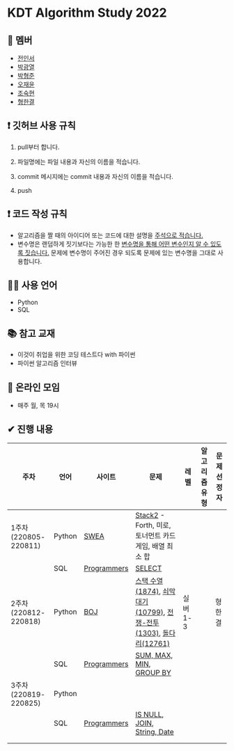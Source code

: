 # KDT Algorithm Study 2022



## 👤 멤버

- [전인서](https://github.com/eveinseojeon)
- [박광열](https://github.com/PangYeol)
- [박형준](https://github.com/PHJoon)
- [오재윤](https://github.com/jyoon55)
- [조숙현](https://github.com/Chosukhyun)
- [형한결](https://github.com/hankaul)



## ❗ 깃허브 사용 규칙

1. pull부터 합니다.

2. 파일명에는 파일 내용과 자신의 이름을 적습니다.
3. commit 메시지에는 commit 내용과 자신의 이름을 적습니다.
4. push



## ❗ 코드 작성 규칙

- 알고리즘을 짤 때의 아이디어 또는 코드에 대한 설명을 <u>주석으로 적습니다.</u>
- 변수명은 랜덤하게 짓기보다는 가능한 한 <u>변수명을 통해 어떤 변수인지 알 수 있도록 짓습니다.</u> 문제에 변수명이 주어진 경우 되도록 문제에 있는 변수명을 그대로 사용합니다.



## 🧑‍💻 사용 언어

- Python
- SQL



## 📚 참고 교재

- 이것이 취업을 위한 코딩 테스트다 with 파이썬
- 파이썬 알고리즘 인터뷰



## 💬 온라인 모임

- 매주 월, 목 19시



## ✔ 진행 내용

| 주차                      | 언어   | 사이트                                           | 문제                                                         | 레벨     | 알고리즘 유형 | 문제 선정자 |
| ------------------------- | ------ | ------------------------------------------------ | ------------------------------------------------------------ | -------- | ------------- | ----------- |
| 1주차<br/>(220805-220811) | Python | [SWEA](https://swexpertacademy.com/main/main.do) | [Stack2](https://swexpertacademy.com/main/learn/course/subjectDetail.do?courseId=AVuPDN86AAXw5UW6&subjectId=AWOVIc7KqfQDFAWg) - Forth, 미로, 토너먼트 카드게임, 배열 최소 합 |          |               |             |
|                           | SQL    | [Programmers](https://school.programmers.co.kr/) | [SELECT](https://school.programmers.co.kr/learn/courses/30/parts/17042) |          |               |             |
| 2주차<br/>(220812-220818) | Python | [BOJ](https://www.acmicpc.net/)                  | [스택 수열(1874)](https://www.acmicpc.net/problem/1874), [쇠막대기(10799)](https://www.acmicpc.net/problem/10799), [전쟁-전투(1303)](https://www.acmicpc.net/problem/1303), [돌다리(12761)](https://www.acmicpc.net/problem/12761) | 실버 1-3 |               | 형한결      |
|                           | SQL    | [Programmers](https://school.programmers.co.kr/) | [SUM, MAX, MIN](https://school.programmers.co.kr/learn/courses/30/parts/17043), [GROUP BY](https://school.programmers.co.kr/learn/courses/30/parts/17044) |          |               |             |
| 3주차<br/>(220819-220825) | Python |                                                  |                                                              |          |               |             |
|                           | SQL    | [Programmers](https://school.programmers.co.kr/) | [IS NULL](https://school.programmers.co.kr/learn/courses/30/parts/17045), [JOIN](https://school.programmers.co.kr/learn/courses/30/parts/17046), [String, Date](https://school.programmers.co.kr/learn/courses/30/parts/17047) |          |               |             |
|                           |        |                                                  |                                                              |          |               |             |
|                           |        |                                                  |                                                              |          |               |             |

